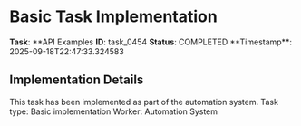 # Basic Task Implementation

**Task**: **API Examples
**ID**: task_0454
**Status**: COMPLETED
**Timestamp\*\*: 2025-09-18T22:47:33.324583

## Implementation Details

This task has been implemented as part of the automation system.
Task type: Basic implementation
Worker: Automation System
